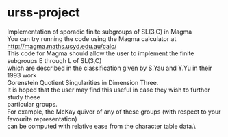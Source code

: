 # urss-project
Implementation of sporadic finite subgroups of SL(3,C) in Magma\
You can try running the code using the Magma calculator at http://magma.maths.usyd.edu.au/calc/ \
This code for Magma should allow the user to implement the finite subgroups E through L of SL(3,C)\
which are described in the classification given by S.Yau and Y.Yu in their 1993 work\
Gorenstein Quotient Singularities in Dimension Three.\
It is hoped that the user may find this useful in case they wish to further study these\
particular groups.\
For example, the McKay quiver of any of these groups (with respect to your favourite representation)\
can be computed with relative ease from the character table data.\
